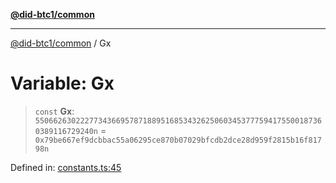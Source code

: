 [**@did-btc1/common**](../README.md)

***

[@did-btc1/common](../globals.md) / Gx

# Variable: Gx

> `const` **Gx**: `55066263022277343669578718895168534326250603453777594175500187360389116729240n` = `0x79be667ef9dcbbac55a06295ce870b07029bfcdb2dce28d959f2815b16f81798n`

Defined in: [constants.ts:45](https://github.com/dcdpr/did-btc1-js/blob/4ab6f9915d95beed9bc633644c9db1539395f512/packages/common/src/constants.ts#L45)
